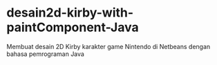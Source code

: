 # desain2d-kirby-with-paintComponent-Java
Membuat desain 2D Kirby karakter game Nintendo di Netbeans dengan bahasa pemrograman Java
